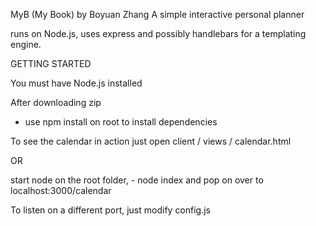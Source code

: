 MyB (My Book) by Boyuan Zhang
A simple interactive personal planner

runs on Node.js, uses express and possibly handlebars for a templating engine.

GETTING STARTED

You must have Node.js installed

After downloading zip
 - use npm install on root to install dependencies

To see the calendar in action just open client / views / calendar.html

OR

start node on the root folder, - node index and pop on over to localhost:3000/calendar

To listen on a different port, just modify config.js